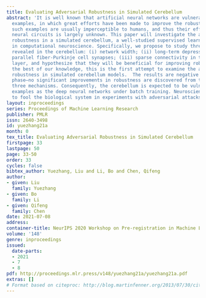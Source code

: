 ```yaml
---
title: Evaluating Adversarial Robustness in Simulated Cerebellum
abstract: 'It is well known that artificial neural networks are vulnerable to adversarial
  examples, in which great efforts have been made to improve the robustness. However,
  such examples are usually imperceptible to humans, and thus their effect on biological
  neural circuits is largely unknown. This paper will investigate the adversarial
  robustness in a simulated cerebellum, a well-studied supervised learning system
  in computational neuroscience. Specifically, we propose to study three unique characteristics
  revealed in the cerebellum: (i) network width; (ii) long-term depression on the
  parallel fiber-Purkinje cell synapses; (iii) sparse connectivity in the granule
  layer, and hypothesize that they will be beneficial for improving robustness. To
  the best of our knowledge, this is the first attempt to examine the adversarial
  robustness in simulated cerebellum models.  The results are negative in the experimental
  phase—no significant improvements in robustness are discovered from the proposed
  three mechanisms. Consequently, the cerebellum is expected to be vulnerable to adversarial
  examples as the deep neural networks under batch training. Neuroscientists are encouraged
  to fool the biological system in experiments with adversarial attacks.'
layout: inproceedings
series: Proceedings of Machine Learning Research
publisher: PMLR
issn: 2640-3498
id: yuezhang21a
month: 0
tex_title: Evaluating Adversarial Robustness in Simulated Cerebellum
firstpage: 33
lastpage: 50
page: 33-50
order: 33
cycles: false
bibtex_author: Yuezhang, Liu and Li, Bo and Chen, Qifeng
author:
- given: Liu
  family: Yuezhang
- given: Bo
  family: Li
- given: Qifeng
  family: Chen
date: 2021-07-08
address:
container-title: NeurIPS 2020 Workshop on Pre-registration in Machine Learning
volume: '148'
genre: inproceedings
issued:
  date-parts:
  - 2021
  - 7
  - 8
pdf: http://proceedings.mlr.press/v148/yuezhang21a/yuezhang21a.pdf
extras: []
# Format based on citeproc: http://blog.martinfenner.org/2013/07/30/citeproc-yaml-for-bibliographies/
---
```

